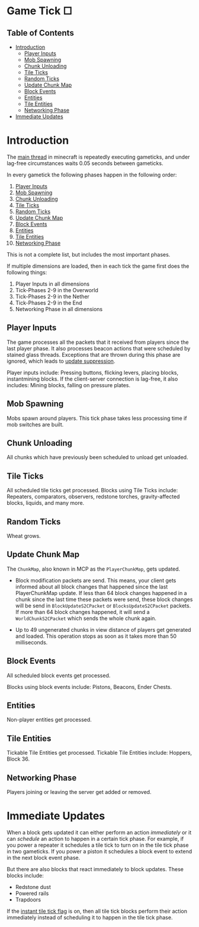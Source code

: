 # Game Tick □

## Table of Contents

- [Introduction](#introduction)
  * [Player Inputs](#player-inputs)
  * [Mob Spawning](#mob-spawning)
  * [Chunk Unloading](#chunk-unloading)
  * [Tile Ticks](#tile-ticks)
  * [Random Ticks](#random-ticks)
  * [Update Chunk Map](#update-chunk-map)
  * [Block Events](#block-events)
  * [Entities](#entities)
  * [Tile Entities](#tile-entities)
  * [Networking Phase](#networking-phase)
- [Immediate Updates](#immediate-updates)

# Introduction

The [main thread](threads.md#main-thread) in minecraft is repeatedly executing gameticks, and under lag-free circumstances waits 0.05 seconds between gameticks.

In every gametick the following phases happen in the following order:

1. [Player Inputs](#player-inputs)
2. [Mob Spawning](#mob-spawning)
3. [Chunk Unloading](#chunk-unloading)
4. [Tile Ticks](#tile-ticks)
5. [Random Ticks](#random-ticks)
6. [Update Chunk Map](#update-chunk-map)
7. [Block Events](#block-events)
8. [Entities](#entities)
9. [Tile Entities](#tile-entities)
10. [Networking Phase](#networking-phase)

This is not a complete list, but includes the most important phases.

If multiple dimensions are loaded,
then in each tick the game first does the following things:

1. Player Inputs in all dimensions
2. Tick-Phases 2-9 in the Overworld
3. Tick-Phases 2-9 in the Nether
4. Tick-Phases 2-9 in the End
5. Networking Phase in all dimensions

## Player Inputs
The game processes all the packets that it received from players since the last player phase.
It also processes beacon actions that were scheduled by stained glass threads.
Exceptions that are thrown during this phase are ignored, which leads to [update suppression](update-suppression.md).

Player inputs include: Pressing buttons, flicking levers, placing blocks, instantmining blocks.
If the client-server connection is lag-free, it also includes: Mining blocks, falling on pressure plates.

## Mob Spawning
Mobs spawn around players. This tick phase takes less processing time if mob switches are built.

## Chunk Unloading
All chunks which have previously been scheduled to unload get unloaded.

## Tile Ticks
All scheduled tile ticks get processed.
Blocks using Tile Ticks include: Repeaters, comparators, observers, redstone torches, gravity-affected blocks, liquids, and many more.

## Random Ticks
Wheat grows.

## Update Chunk Map
The `ChunkMap`, also known in MCP as the `PlayerChunkMap`, gets updated.

- Block modification packets are send.
This means, your client gets informed about all block changes that happened since the last PlayerChunkMap update.
If less than 64 block changes happened in a chunk since the last time these packets were send, these block changes will be send in `BlockUpdateS2CPacket` or `BlocksUpdateS2CPacket` packets.
If more than 64 block changes happened, it will send a `WorldChunkS2CPacket` which sends the whole chunk again.

- Up to 49 ungenerated chunks in view distance of players get generated and loaded. This operation stops as soon as it takes more than 50 milliseconds.

## Block Events
All scheduled block events get processed.

Blocks using block events include: Pistons, Beacons, Ender Chests.

## Entities
Non-player entities get processed.

## Tile Entities
Tickable Tile Entities get processed.
Tickable Tile Entities include: Hoppers, Block 36.

## Networking Phase
Players joining or leaving the server get added or removed.

# Immediate Updates
When a block gets updated it can either perform an action *immediately* or it can *schedule* an action to happen in a certain tick phase.
For example, if you power a repeater it schedules a tile tick to turn on in the tile tick phase in two gameticks.
If you power a piston it schedules a block event to extend in the next block event phase.

But there are also blocks that react immediately to block updates. These blocks include:
- Redstone dust
- Powered rails
- Trapdoors

If the [instant tile tick flag](global-flags.md#instant-tile-ticks) is on, then all tile tick blocks perform their action immediately instead of scheduling it to happen in the tile tick phase.
